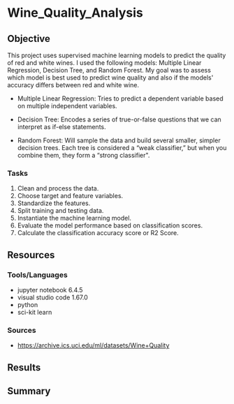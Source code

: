 # Wine_Quality_Analysis

## Objective

This project uses supervised machine learning models to predict the quality of red and white wines.  I used the following models: Multiple Linear Regression, Decision Tree, and Random Forest.  My goal was to assess which model is best used to predict wine quality and also if the models' accuracy differs between red and white wine.

- Multiple Linear Regression: Tries to predict a dependent variable based on multiple independent variables.

- Decision Tree: Encodes a series of true-or-false questions that we can interpret as if-else statements.  

- Random Forest: Will sample the data and build several smaller, simpler decision trees.  Each tree is considered a “weak classifier,” but when you combine them, they form a “strong classifier".


### Tasks
1. Clean and process the data.
2. Choose target and feature variables.
3. Standardize the features.
4. Split training and testing data.
5. Instantiate the machine learning model.
6. Evaluate the model performance based on classification scores.
7. Calculate the classification accuracy score or R2 Score.

## Resources

### Tools/Languages
- jupyter notebook 6.4.5
- visual studio code 1.67.0
- python
- sci-kit learn

### Sources
- https://archive.ics.uci.edu/ml/datasets/Wine+Quality

## Results

## Summary